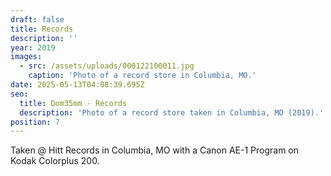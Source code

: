 ```yaml
---
draft: false
title: Records
description: ''
year: 2019
images:
  - src: /assets/uploads/000122100011.jpg
    caption: 'Photo of a record store in Columbia, MO.'
date: 2025-05-13T04:08:39.695Z
seo:
  title: Dom35mm - Records
  description: 'Photo of a record store taken in Columbia, MO (2019).'
position: 7
---
```


Taken @ Hitt Records in Columbia, MO with a Canon AE-1 Program on Kodak Colorplus 200.
